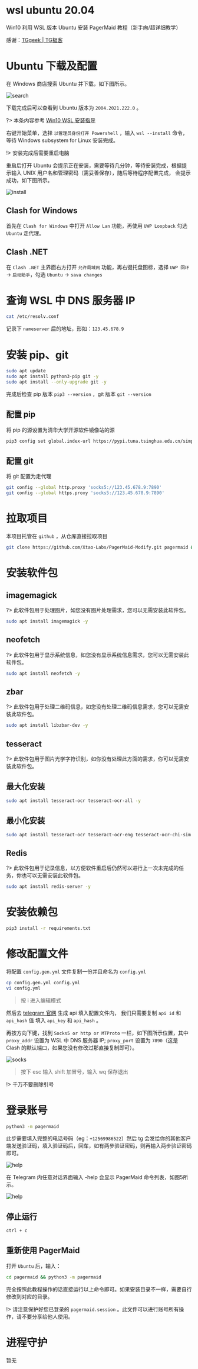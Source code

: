 # wsl ubuntu 20.04

Win10 利用 WSL 版本 Ubuntu 安装 PagerMaid 教程（新手向/超详细教学）

感谢：[TGgeek | TG极客](https://t.me/TGgeek/894)

# Ubuntu 下载及配置

在 Windows 商店搜索 Ubuntu 并下载，如下图所示。

![search](wsl/1.jpg)

下载完成后可以查看到 Ubuntu 版本为 `2004.2021.222.0` 。

?> 本条内容参考 [Win10 WSL 安装指导](https://docs.microsoft.com/en-us/windows/wsl/install-win10) 

右键开始菜单，选择 `以管理员身份打开 Powershell` ，输入 `wsl --install` 命令，等待 Windows subsystem for Linux 安装完成。

!> 安装完成后需要重启电脑

重启后打开 Ubuntu 会提示正在安装，需要等待几分钟，等待安装完成，根据提示输入 UNIX 用户名和管理密码（需妥善保存），随后等待程序配置完成，
会提示成功，如下图所示。

![install](wsl/2.jpg)

## Clash for Windows

首先在 `Clash for Windows` 中打开 `Allow Lan` 功能，再使用 `UWP Loopback` 勾选 `Ubuntu` 走代理。

## Clash .NET

在 `Clash .NET` 主界面右方打开 `允许局域网` 功能，再右键托盘图标，选择 `UWP 回环` -> `启动助手`，勾选 `Ubuntu` -> `sava changes`

# 查询 WSL 中 DNS 服务器 IP

```bash
cat /etc/resolv.conf
```

记录下 `nameserver` 后的地址，形如：`123.45.678.9`

# 安装 pip、git

```bash
sudo apt update
sudo apt install python3-pip git -y
sudo apt install --only-upgrade git -y
```

完成后检查 pip 版本 `pip3 --version` ，git 版本 `git --version`

## 配置 pip

将 pip 的源设置为清华大学开源软件镜像站的源

```bash
pip3 config set global.index-url https://pypi.tuna.tsinghua.edu.cn/simple
```

## 配置 git

将 git 配置为走代理

```bash
git config --global http.proxy 'socks5://123.45.678.9:7890'
git config --global https.proxy 'socks5://123.45.678.9:7890'
```

# 拉取项目

本项目托管在 `github` ，从仓库直接拉取项目

```bash
git clone https://github.com/Xtao-Labs/PagerMaid-Modify.git pagermaid && cd pagermaid
```

# 安装软件包

## imagemagick

?> 此软件包用于处理图片，如您没有图片处理需求，您可以无需安装此软件包。

```bash
sudo apt install imagemagick -y
```

## neofetch

?> 此软件包用于显示系统信息，如您没有显示系统信息需求，您可以无需安装此软件包。

```bash
sudo apt install neofetch -y
```

## zbar

?> 此软件包用于处理二维码信息，如您没有处理二维码信息需求，您可以无需安装此软件包。

```bash
sudo apt install libzbar-dev -y
```

## tesseract

?> 此软件包用于图片光学字符识别，如你没有处理此方面的需求，你可以无需安装此软件包。

## 最大化安装

```bash
sudo apt install tesseract-ocr tesseract-ocr-all -y
```

## 最小化安装

```bash
sudo apt install tesseract-ocr tesseract-ocr-eng tesseract-ocr-chi-sim -y
```

## Redis

?> 此软件包用于记录信息，以方便软件重启后仍然可以进行上一次未完成的任务，你也可以无需安装此软件包。

```bash
sudo apt install redis-server -y
```

# 安装依赖包

```bash
pip3 install -r requirements.txt
```

# 修改配置文件

将配置 `config.gen.yml` 文件复制一份并且命名为 `config.yml`

```bash
cp config.gen.yml config.yml
vi config.yml
```

> 按 i 进入编辑模式

然后去 [telegram 官网](https://my.telegram.org/) 生成 api 填入配置文件内，
我们只需要复制 `api id` 和 `api_hash` 值 填入 `api_key` 和 `api_hash` 。

再按方向下键，找到 `Socks5 or http or MTProto` 一栏，如下图所示位置，其中 `proxy_addr` 设置为 WSL 中 DNS 服务器 IP; 
`proxy_port` 设置为 `7890`（这是 Clash 的默认端口，如果您没有修改过那直接复制即可）。

![socks](wsl/3.jpg)

> 按下 esc 输入 shift 加冒号，输入 wq 保存退出

!> 千万不要删除引号

# 登录账号

```bash
python3 -m pagermaid
```

此步需要填入完整的电话号码（eg：`+12569986522`）然后 tg 会发给你的其他客户端发送验证码，填入验证码后，回车，如有两步验证密码，则再输入两步验证密码即可。

![help](wsl/4.jpg)

在 Telegram 内任意对话界面输入 -help 会显示 PagerMaid 命令列表，如图5所示。

![help](wsl/5.jpg)

## 停止运行

```bash
ctrl + c
```

## 重新使用 PagerMaid

打开 `Ubuntu` 后，输入：

```bash
cd pagermaid && python3 -m pagermaid
```

完全按照此教程操作的话直接运行以上命令即可。如果安装目录不一样，需要自行修改到对应的目录。

!> 请注意保护好您已登录的 `pagermaid.session` 。此文件可以进行账号所有操作，请不要分享给他人使用。

# 进程守护

暂无

